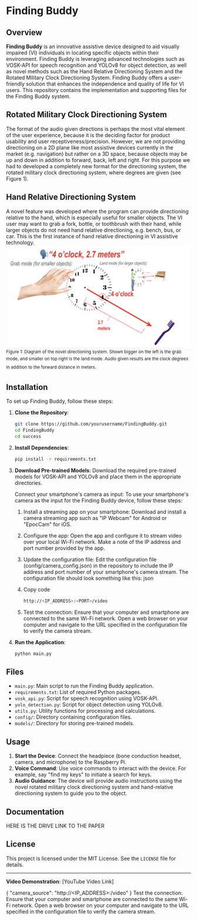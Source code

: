 # Finding Buddy

## Overview
**Finding Buddy** is an innovative assistive device designed to aid visually impaired (VI) individuals in locating specific objects within their environment. Finding Buddy is leveraging advanced technologies such as VOSK-API for speech recognition and YOLOv8 for object detection, as well as novel methods such as the Hand Relative Directioning System and the Rotated Military Clock Directioning System. Finding Buddy offers a user-friendly solution that enhances the independence and quality of life for VI users. This repository contains the implementation and supporting files for the Finding Buddy system.

## Rotated Military Clock Directioning System
The format of the audio given directions is perhaps the most vital element of the user experience, because it is the deciding factor for product usability and user receptiveness/precision. However, we are not providing directioning on a 2D plane like most assistive devices currently in the market (e.g. navigation) but rather on a 3D space, because objects may be up and down in addition to forward, back, left and right. For this purpose we had to developed a completely new format for the directioning system, the rotated military clock directioning system, where degrees are given (see Figure 1).

## Hand Relative Directioning System
<p float="left">A novel feature was developed where the program can provide directioning relative to the hand, which is especially useful for smaller objects. The VI user may want to grab a fork, bottle, or toothbrush with their hand, while larger objects do not need hand relative directioning, e.g. bench, bus, or car. This is the first instance of hand relative directioning in VI assistive technology. <img src="images/figure1.png" alt="Figure 1" width="600"/> <sup>Figure 1: Diagram of the novel directioning system. Shown bigger on the left is the grab mode, and smaller on top right is the land mode. Audio given results are the clock degrees in addition to the forward distance in meters.<sup/></p>



## Installation
To set up Finding Buddy, follow these steps:

1. **Clone the Repository**:
    ```bash
    git clone https://github.com/yourusername/FindingBuddy.git
    cd FindingBuddy
    cd success
    ```

2. **Install Dependencies**:
    ```bash
    pip install -r requirements.txt
    ```

3. **Download Pre-trained Models**:
    Download the required pre-trained models for VOSK-API and YOLOv8 and place them in the appropriate directories.

   Connect your smartphone's camera as input:
   To use your smartphone's camera as the input for the Finding Buddy device, follow these steps:

    1. Install a streaming app on your smartphone: Download and install a camera streaming app such as "IP Webcam" for Android or "EpocCam" for iOS.
    2. Configure the app: Open the app and configure it to stream video over your local Wi-Fi network. Make a note of the IP address and port number provided by the app.
    3. Update the configuration file: Edit the configuration file (config/camera_config.json) in the repository to include the IP address and port number of your smartphone's camera stream. The configuration file should look something like this:
json
    4. Copy code
   
        ```bash
        http://<IP_ADDRESS>:<PORT>/video
        ```

    6. Test the connection: Ensure that your computer and smartphone are connected to the same Wi-Fi network. Open a web browser on your computer and navigate to the URL specified in the configuration file to verify the camera stream.

6. **Run the Application**:
    ```bash
    python main.py
    ```

## Files
- `main.py`: Main script to run the Finding Buddy application.
- `requirements.txt`: List of required Python packages.
- `vosk_api.py`: Script for speech recognition using VOSK-API.
- `yolo_detection.py`: Script for object detection using YOLOv8.
- `utils.py`: Utility functions for processing and calculations.
- `config/`: Directory containing configuration files.
- `models/`: Directory for storing pre-trained models.

## Usage
1. **Start the Device**:
    Connect the headpiece (bone conduction headset, camera, and microphone) to the Raspberry Pi.
2. **Voice Command**:
    Use voice commands to interact with the device. For example, say "find my keys" to initiate a search for keys.
3. **Audio Guidance**:
    The device will provide audio instructions using the novel rotated military clock directioning system and hand-relative directioning system to guide you to the object.

## Documentation
HERE IS THE DRIVE LINK TO THE PAPER

## License
This project is licensed under the MIT License. See the `LICENSE` file for details.

---

**Video Demonstration**: [YouTube Video Link]

{
    "camera_source": "http://<IP_ADDRESS>:<PORT>/video"
}
Test the connection: Ensure that your computer and smartphone are connected to the same Wi-Fi network. Open a web browser on your computer and navigate to the URL specified in the configuration file to verify the camera stream.

